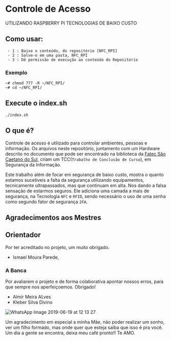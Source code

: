 # Controle de Acesso

UTILIZANDO RASPBERRY PI TECNOLOGIAS DE BAIXO CUSTO
## Como usar:
```
 - 1 : Baixe o conteúdo, do repositório [NFC_RPI]
 - 2 : Salve-o em uma pasta, NFC_RPI
 - 3 : Dê permissão de execução ao conteúdo do Repositório
```
### Exemplo
```
~# chmod 777 -R ~/NFC_RPI/
~# cd ~/NFC_RPI/
```

## Execute o index.sh
```
./index.sh
```
## O que é?

Controle de acesso é utilizado para controlar ambientes, pessoas e informação. Os arquivos neste repositório, juntamento com um Hardware descrito no documento que pode ser encontrado na biblioteca da [Fatec São Caetano do Sul](https://www.fatecsaocaetano.edu.br/), criam um TCC(`Trabalho de Conclusão de Curso`), em Segurança da Informação.

Este trabalho além de focar em segurança de baixo custo, mostra o quanto estamos sucetiveis a falta da segurança utilizando equipamentos, tecnicamente ultrapassados, mas que continuam em alta. Nos dando a falsa sensação de estarmos seguros.
Ele adiciona uma camada a mais de segurança, na Tecnologia `NFC` e `RFID`, sendo necessário o uso de uma senha como segundo fator de segurança `2FA`.

## Agradecimentos aos Mestres

## Orientador 
Por ter acreditado no projeto, um muito obrigado.
* Ismael Moura Parede,

### A Banca 
Por avaliarem o projeto e de forma colaborativa apontar nossos erros, para que sempre nos aperfeiçoemos. Obrigado!
* Almir Meira ALves
* Kleber Silva Divino

![WhatsApp Image 2019-06-19 at 12 13 27](https://user-images.githubusercontent.com/47393713/59791694-102ca380-92a9-11e9-9162-c85c197b9783.jpeg)

Um agradecimento em especial a minha Mãe, não poder realizar um sonho, ver um filho formado, mas onde quer que esteja saiba que isso é pra você. Um dia a gente se encontra, deixa meu café pronto!! Te AMO.

